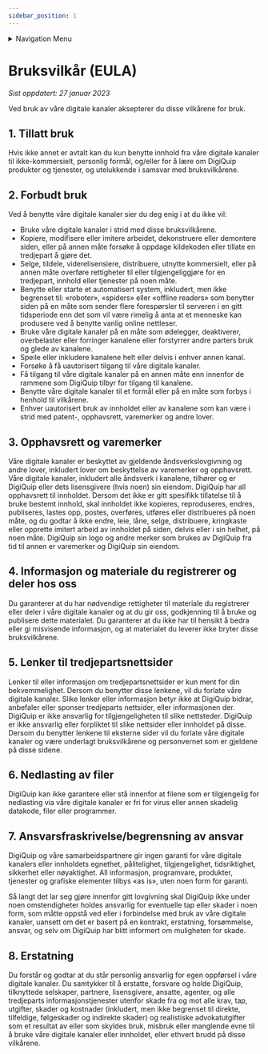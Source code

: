```yaml
---
sidebar_position: 1
---
```


<details className="markdown-navigation">
  <summary>Navigation Menu</summary>

- [intro](/docs/intro)
- [Juridisk](/docs/category/juridisk)
    - [Bruksvilkår (EULA)](/docs/legal/eula)
    - [Personvernerklæring](/docs/legal/privacy-policy)
    - [Generelle avtalevilkår](/docs/legal/terms)
    - [Avtale om Tjenestenivå (SLA)](/docs/legal/sla)
- [Hendig informasjon](/docs/category/hendig-informasjon)
    - [For utviklere](/docs/category/for-utviklere)
    - [Designguide](/docs/category/designguide)
- [Priser](/docs/category/priser)
    - [Prisliste og etiketter](/docs/prices/detailed-price-list)
- [Bruk av programvaren DigiQuip](/docs/category/bruk-av-programvaren-digiquip)
    - [Kom i gang med DigiQuip](/docs/resources/getting-started)
    - [Administrasjon av brukere](/docs/resources/user-management)
    - [Administrasjon av maskiner og utstyr](/docs/resources/equipment-management)
    - [Administrere egen og andres kompetanse](/docs/resources/competence-management)
    - [Sjekklister](/docs/resources/checklists)
    - [Daglig kontroll og vedlikehold](/docs/resources/Pre-use-maintenance)
    - [Sakkyndig kontroll](/docs/resources/inspections)
    - [QR-koder/NFC-tagger](/docs/resources/landingpage)
    - [Utstyrsspesifikk opplæring](/docs/resources/training)
    - [Varslinger](/docs/resources/notifications)
- [Teknisk dokumentasjon](/docs/category/teknisk-dokumentasjon)
    - [Registeret](/docs/category/registeret)
</details>

# Bruksvilkår (EULA)

*Sist oppdatert: 27 januar 2023*

Ved bruk av våre digitale kanaler aksepterer du disse vilkårene for bruk.

## 1. Tillatt bruk

Hvis ikke annet er avtalt kan du kun benytte innhold fra våre digitale kanaler til ikke-kommersielt, personlig formål, og/eller for å lære om DigiQuip produkter og tjenester, og utelukkende i samsvar med bruksvilkårene.

## 2. Forbudt bruk

Ved å benytte våre digitale kanaler sier du deg enig i at du ikke vil:

* Bruke våre digitale kanaler i strid med disse bruksvilkårene.
* Kopiere, modifisere eller imitere arbeidet, dekonstruere eller demontere siden, eller på annen måte forsøke å oppdage kildekoden eller tillate en tredjepart å gjøre det.
* Selge, tildele, viderelisensiere, distribuere, utnytte kommersielt, eller på annen måte overføre rettigheter til eller tilgjengeliggjøre for en tredjepart, innhold eller tjenester på noen måte.
* Benytte eller starte et automatisert system, inkludert, men ikke begrenset til: «roboter», «spiders» eller «offline readers» som benytter siden på en måte som sender flere forespørsler til serveren i en gitt tidsperiode enn det som vil være rimelig å anta at et menneske kan produsere ved å benytte vanlig online nettleser.
* Bruke våre digitale kanaler på en måte som ødelegger, deaktiverer, overbelaster eller forringer kanalene eller forstyrrer andre parters bruk og glede av kanalene.
* Speile eller inkludere kanalene helt eller delvis i enhver annen kanal.
* Forsøke å få uautorisert tilgang til våre digitale kanaler.
* Få tilgang til våre digitale kanaler på en annen måte enn innenfor de rammene som DigiQuip tilbyr for tilgang til kanalene.
* Benytte våre digitale kanaler til et formål eller på en måte som forbys i henhold til vilkårene.
* Enhver uautorisert bruk av innholdet eller av kanalene som kan være i strid med patent-, opphavsrett, varemerker og andre lover.

## 3. Opphavsrett og varemerker

Våre digitale kanaler er beskyttet av gjeldende åndsverkslovgivning og andre lover, inkludert lover om beskyttelse av varemerker og opphavsrett. Våre digitale kanaler, inkludert alle åndsverk i kanalene, tilhører og er DigiQuip eller dets lisensgivere (hvis noen) sin eiendom. DigiQuip har all opphavsrett til innholdet. Dersom det ikke er gitt spesifikk tillatelse til å bruke bestemt innhold, skal innholdet ikke kopieres, reproduseres, endres, publiseres, lastes opp, postes, overføres, utføres eller distribueres på noen måte, og du godtar å ikke endre, leie, låne, selge, distribuere, kringkaste eller opprette imitert arbeid av innholdet på siden, delvis eller i sin helhet, på noen måte. DigiQuip sin logo og andre merker som brukes av DigiQuip fra tid til annen er varemerker og DigiQuip sin eiendom.

## 4. Informasjon og materiale du registrerer og deler hos oss

Du garanterer at du har nødvendige rettigheter til materiale du registrerer eller deler i våre digitale kanaler og at du gir oss, godkjenning til å bruke og publisere dette materialet. Du garanterer at du ikke har til hensikt å bedra eller gi misvisende informasjon, og at materialet du leverer ikke bryter disse bruksvilkårene.

## 5. Lenker til tredjepartsnettsider

Lenker til eller informasjon om tredjepartsnettsider er kun ment for din bekvemmelighet. Dersom du benytter disse lenkene, vil du forlate våre digitale kanaler. Slike lenker eller informasjon betyr ikke at DigiQuip bidrar, anbefaler eller sponser tredjeparts nettsider, eller informasjonen der. DigiQuip er ikke ansvarlig for tilgjengeligheten til slike nettsteder. DigiQuip er ikke ansvarlig eller forpliktet til slike nettsider eller innholdet på disse. Dersom du benytter lenkene til eksterne sider vil du forlate våre digitale kanaler og være underlagt bruksvilkårene og personvernet som er gjeldene på disse sidene.

## 6. Nedlasting av filer

DigiQuip kan ikke garantere eller stå innenfor at filene som er tilgjengelig for nedlasting via våre digitale kanaler er fri for virus eller annen skadelig datakode, filer eller programmer.

## 7. Ansvarsfraskrivelse/begrensning av ansvar

DigiQuip og våre samarbeidspartnere gir ingen garanti for våre digitale kanalers eller innholdets egnethet, pålitelighet, tilgjengelighet, tidsriktighet, sikkerhet eller nøyaktighet. All informasjon, programvare, produkter, tjenester og grafiske elementer tilbys «as is», uten noen form for garanti.

Så langt det lar seg gjøre innenfor gitt lovgivning skal DigiQuip ikke under noen omstendigheter holdes ansvarlig for eventuelle tap eller skader i noen form, som måtte oppstå ved eller i forbindelse med bruk av våre digitale kanaler, uansett om det er basert på en kontrakt, erstatning, forsømmelse, ansvar, og selv om DigiQuip har blitt informert om muligheten for skade.

## 8. Erstatning

Du forstår og godtar at du står personlig ansvarlig for egen oppførsel i våre digitale kanaler. Du samtykker til å erstatte, forsvare og holde DigiQuip, tilknyttede selskaper, partnere, lisensgivere, ansatte, agenter, og alle tredjeparts informasjonstjenester utenfor skade fra og mot alle krav, tap, utgifter, skader og kostnader (inkludert, men ikke begrenset til direkte, tilfeldige, følgeskader og indirekte skader) og realistiske advokatutgifter som et resultat av eller som skyldes bruk, misbruk eller manglende evne til å bruke våre digitale kanaler eller innholdet, eller ethvert brudd på disse vilkårene.
